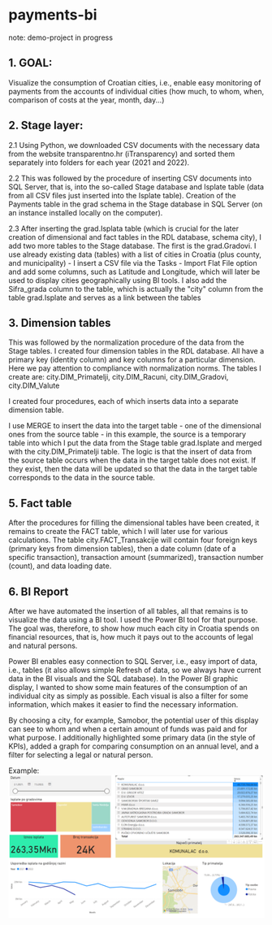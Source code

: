 # payments-bi
note: demo-project in progress

## 1. GOAL: 
Visualize the consumption of Croatian cities, i.e., enable easy monitoring of payments from the accounts of individual cities (how much, to whom, when, comparison of costs at the year, month, day...)

## 2. Stage layer:
2.1 Using Python, we downloaded CSV documents with the necessary data from the website transparentno.hr (iTransparency) and sorted them separately into folders for each year (2021 and 2022).

2.2 This was followed by the procedure of inserting CSV documents into SQL Server, that is, into the so-called Stage database and Isplate table (data from all CSV files just inserted into the Isplate table). Creation of the Payments table in the grad schema in the Stage database in SQL Server (on an instance installed locally on the computer).

2.3 After inserting the grad.Isplata table (which is crucial for the later creation of dimensional and fact tables in the RDL database, schema city), I add two more tables to the Stage database. The first is the grad.Gradovi. I use already existing data (tables) with a list of cities in Croatia (plus county, and municipality) - I insert a CSV file via the Tasks - Import Flat File option and add some columns, such as Latitude and Longitude, which will later be used to display cities geographically using BI tools. I also add the Sifra_grada column to the table, which is actually the "city" column from the table grad.Isplate and serves as a link between the tables

## 3. Dimension tables
This was followed by the normalization procedure of the data from the Stage tables. I created four dimension tables in the RDL database. All have a primary key (identity column) and key columns for a particular dimension. Here we pay attention to compliance with normalization norms.
The tables I create are: city.DIM_Primatelji, city.DIM_Racuni, city.DIM_Gradovi, city.DIM_Valute

I created four procedures, each of which inserts data into a separate dimension table.

I use MERGE to insert the data into the target table - one of the dimensional ones from the source table - in this example, the source is a temporary table into which I put the data from the Stage table grad.Isplate and merged with the city.DIM_Primatelji table. The logic is that the insert of data from the source table occurs when the data in the target table does not exist. If they exist, then the data will be updated so that the data in the target table corresponds to the data in the source table.

## 5. Fact table
After the procedures for filling the dimensional tables have been created, it remains to create the FACT table, which I will later use for various calculations. The table city.FACT_Transakcije  will contain four foreign keys (primary keys from dimension tables), then a date column (date of a specific transaction), transaction amount (summarized), transaction number (count), and data loading date.

## 6. BI Report
After we have automated the insertion of all tables, all that remains is to visualize the data using a BI tool. I used the Power BI tool for that purpose. The goal was, therefore, to show how much each city in Croatia spends on financial resources, that is, how much it pays out to the accounts of legal and natural persons.

Power BI enables easy connection to SQL Server, i.e., easy import of data, i.e., tables (it also allows simple Refresh of data, so we always have current data in the BI visuals and the SQL database).
In the Power BI graphic display, I wanted to show some main features of the consumption of an individual city as simply as possible. Each visual is also a filter for some information, which makes it easier to find the necessary information.

By choosing a city, for example, Samobor, the potential user of this display can see to whom and when a certain amount of funds was paid and for what purpose. I additionally highlighted some primary data (in the style of KPIs), added a graph for comparing consumption on an annual level, and a filter for selecting a legal or natural person.

Example: ![alt text](https://github.com/mrsicmarko11/payments-bi/blob/main/BIView.PNG)
